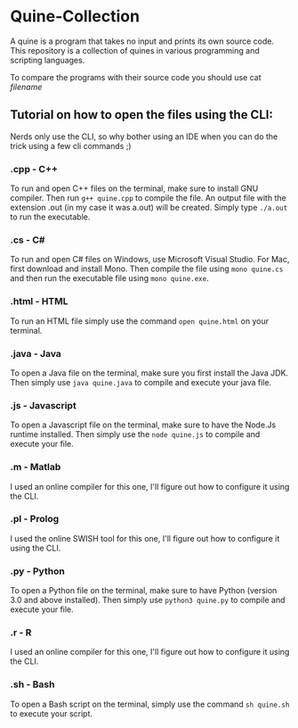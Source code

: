 # Quine-Collection
A quine is a program that takes no input and prints its own source code. This repository is a collection of quines in various programming and scripting languages.

To compare the programs with their source code you should use cat *filename*

## Tutorial on how to open the files using the CLI:
Nerds only use the CLI, so why bother using an IDE when you can do the trick using a few cli commands ;)

### .cpp - C++
To run and open C++ files on the terminal, make sure to install GNU compiler. Then run `g++ quine.cpp` to compile the file. An output file with the extension .out (in my case it was a.out) will be created. Simply type `./a.out` to run the executable.

### .cs - C#
To run and open C# files on Windows, use Microsoft Visual Studio. For Mac, first download and install Mono. Then compile the file using `mono quine.cs` and then run the executable file using `mono quine.exe`.

### .html - HTML
To run an HTML file simply use the command `open quine.html` on your terminal.

### .java - Java
To open a Java file on the terminal, make sure you first install the Java JDK. Then simply use `java quine.java` to compile and execute your java file.

### .js - Javascript
To open a Javascript file on the terminal, make sure to have the Node.Js runtime installed. Then simply use the `node quine.js` to compile and execute your file.

### .m - Matlab
I used an online compiler for this one, I'll figure out how to configure it using the CLI.

### .pl - Prolog
I used the online SWISH tool for this one, I'll figure out how to configure it using the CLI.

### .py - Python
To open a Python file on the terminal, make sure to have Python (version 3.0 and above installed). Then simply use `python3 quine.py` to compile and execute your file.

### .r - R
I used an online compiler for this one, I'll figure out how to configure it using the CLI.

### .sh - Bash
To open a Bash script on the terminal, simply use the command `sh quine.sh` to execute your script.
